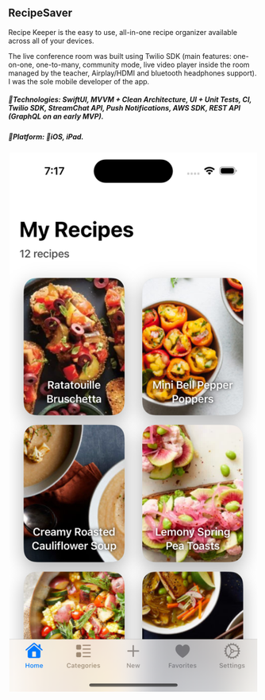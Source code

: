 ## RecipeSaver
Recipe Keeper is the easy to use, all-in-one recipe organizer available across all of your devices.

The live conference room was built using Twilio SDK (main features: one-on-one, one-to-many, community mode, live video player inside the room managed by the teacher, Airplay/HDMI and bluetooth headphones support). I was the sole mobile developer of the app.

##### 🔨Technologies: SwiftUI, MVVM + Clean Architecture, UI + Unit Tests, CI, Twilio SDK, StreamChat API, Push Notifications, AWS SDK, REST API (GraphQL on an early MVP).
##### 🚀Platform: 📱iOS, iPad.
<p align="center">
<a href="" target="_blank"><img src="images/recipe1.png" width="500" title="RecipeSaver"></a>
</p>
